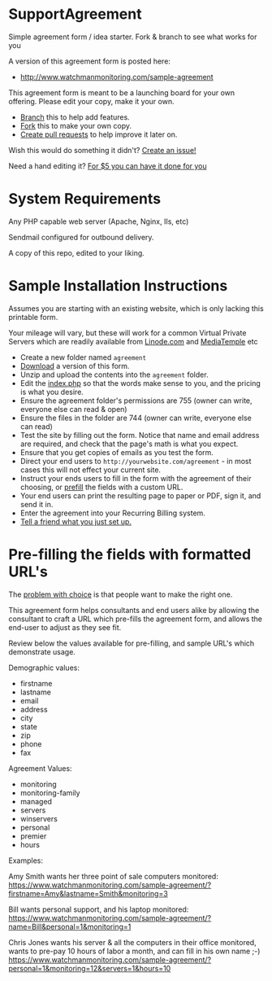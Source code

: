 SupportAgreement
================

Simple agreement form / idea starter. Fork &amp; branch to see what works for you

A version of this agreement form is posted here:  
* http://www.watchmanmonitoring.com/sample-agreement



This agreement form is meant to be a launching board for your own offering. Please edit your copy, make it your own.


* [Branch](https://help.github.com/articles/fork-a-repo#create-branches) this to help add features.  
* [Fork](https://help.github.com/articles/fork-a-repo) this to make your own copy.  
* [Create pull requests](https://help.github.com/articles/using-pull-requests) to help improve it later on.

Wish this would do something it didn't? [Create an issue!](https://github.com/watchmanmonitoring/SupportAgreement/issues)

Need a hand editing it? [For $5 you can have it done for you](j.mp/customize-agreement)

System Requirements
==================
Any PHP capable web server (Apache, Nginx, IIs, etc)

Sendmail configured for outbound delivery.

A copy of this repo, edited to your liking.



Sample Installation Instructions
=================

Assumes you are starting with an existing website, which is only lacking this printable form.

Your mileage will vary, but these will work for a common Virtual Private Servers which are readily available from [Linode.com](https://www.linode.com/?r=ea518eaa5998a73ab056c3f5065607a3c55ff7f5) and [MediaTemple](http://www.mediatemple.net) etc


* Create a new folder named `agreement`
* [Download](https://github.com/watchmanmonitoring/SupportAgreement/releases/latest) a version of this form.
* Unzip and upload the contents into the `agreement` folder.
* Edit the [index.php](https://github.com/watchmanmonitoring/SupportAgreement/blob/master/sample-agreement-php/index.php) so that the words make sense to you, and the pricing is what you desire.
* Ensure the agreement folder's permissions are 755 (owner can write, everyone else can read & open)
* Ensure the files in the folder are 744 (owner can write, everyone else can read)
* Test the site by filling out the form. Notice that name and email address are required, and check that the page's math is what you expect.
* Ensure that you get copies of emails as you test the form.
* Direct your end users to `http://yourwebsite.com/agreement` - in most cases this will not effect your current site.
* Instruct your ends users to fill in the form with the agreement of their choosing, or [prefill](https://github.com/watchmanmonitoring/SupportAgreement/blob/master/README.md#prefilling-the-fields) the fields with a custom URL.
* Your end users can print the resulting page to paper or PDF, sign it, and send it in.
* Enter the agreement into your Recurring Billing system.
* [Tell a friend what you just set up.](https://www.watchmanmonitoring.com/refer)


Pre-filling the fields with formatted URL's
===============

The [problem with choice](http://www.ted.com/talks/barry_schwartz_on_the_paradox_of_choice.html) is that people want to make the right one.  

This agreement form helps consultants and end users alike by allowing the consultant to craft a URL which pre-fills the agreement form, and allows the end-user to adjust as they see fit.

Review below the values available for pre-filling, and sample URL's which demonstrate usage.

Demographic values:
* firstname
* lastname
* email
* address
* city
* state
* zip
* phone
* fax


Agreement Values:

* monitoring  
* monitoring-family  
* managed  
* servers  
* winservers  
* personal  
* premier  
* hours  


Examples:  

Amy Smith wants her three point of sale computers monitored:  
https://www.watchmanmonitoring.com/sample-agreement/?firstname=Amy&lastname=Smith&monitoring=3  

Bill wants personal support, and his laptop monitored:
https://www.watchmanmonitoring.com/sample-agreement/?name=Bill&personal=1&monitoring=1  

Chris Jones wants his server & all the computers in their office monitored, wants to pre-pay 10 hours of labor a month, and can fill in his own name ;-)  
https://www.watchmanmonitoring.com/sample-agreement/?personal=1&monitoring=12&servers=1&hours=10  



